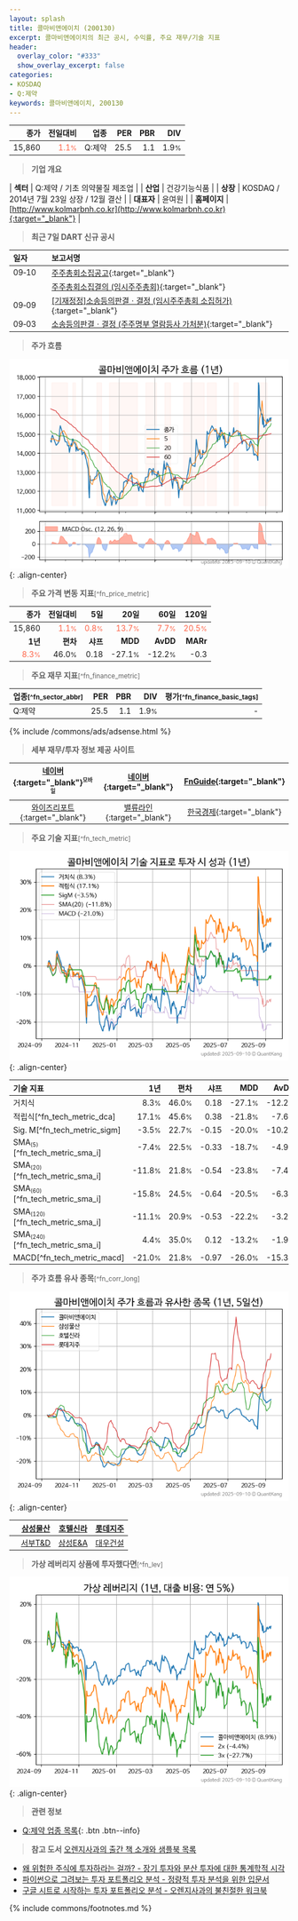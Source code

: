```yaml
---
layout: splash
title: 콜마비앤에이치 (200130)
excerpt: 콜마비앤에이치의 최근 공시, 수익률, 주요 재무/기술 지표
header:
  overlay_color: "#333"
  show_overlay_excerpt: false
categories:
- KOSDAQ
- Q:제약
keywords: 콜마비앤에이치, 200130
---
```


| **종가** | **전일대비** | **업종** | **PER** | **PBR** | **DIV** |
| -------: | -----------: | -------: | ------: | ------: | ------: |
| 15,860 | <span style="color: tomato">1.1<small>%</small></span> | Q:제약 | 25.5 | 1.1 | 1.9<small>%</small> |

<!-- more -->


> **기업 개요**<a id="company"></a>

| <span style="white-space:nowrap;">**섹터**</span> | Q:제약 / 기초 의약물질 제조업 |
| <span style="white-space:nowrap;">**산업**</span> | 건강기능식품 |
| <span style="white-space:nowrap;">**상장**</span> | KOSDAQ / 2014년 7월 23일 상장 / 12월 결산 |
| <span style="white-space:nowrap;">**대표자**</span> | 윤여원 |
| <span style="white-space:nowrap;">**홈페이지**</span> | [http://www.kolmarbnh.co.kr](http://www.kolmarbnh.co.kr){:target="_blank"} |


> **최근 7일 DART 신규 공시**<a id="dart"></a>

| **일자** |      | **보고서명** |
| :------- | :--- | :----------- |
| 09&#x2011;10 | | [주주총회소집공고](https://dart.fss.or.kr/dsaf001/main.do?rcpNo=20250910000452){:target="_blank"} |
|  | | [주주총회소집결의              (임시주주총회)](https://dart.fss.or.kr/dsaf001/main.do?rcpNo=20250910900253){:target="_blank"} |
| 09&#x2011;09 | | [[기재정정]소송등의판결ㆍ결정              (임시주주총회 소집허가)](https://dart.fss.or.kr/dsaf001/main.do?rcpNo=20250909900237){:target="_blank"} |
| 09&#x2011;03 | | [소송등의판결ㆍ결정              (주주명부 열람등사 가처분)](https://dart.fss.or.kr/dsaf001/main.do?rcpNo=20250903900500){:target="_blank"} |


> **주가 흐름**<a id="price"></a>

![200130](/stock/images/200130.png){: .align-center}


> **주요 가격 변동 지표**<small>[^fn_price_metric]</small>

| **종가** | **전일대비** | **5일** | **20일** | **60일** | **120일** |
| -------: | -----------: | ------: | -------: | -------: | --------: |
| 15,860 | <span style="color: tomato">1.1<small>%</small></span> | <span style="color: tomato">0.8<small>%</small></span> | <span style="color: tomato">13.7<small>%</small></span> | <span style="color: tomato">7.7<small>%</small></span> | <span style="color: tomato">20.5<small>%</small></span> |
| **1년** | **편차** | **샤프** | **MDD** | **AvDD** | **MARr** |
| <span style="color: tomato">8.3<small>%</small></span> | 46.0<small>%</small> | 0.18 | -27.1<small>%</small> | -12.2<small>%</small> | -0.3 |


> **주요 재무 지표**<small>[^fn_finance_metric]</small>

| **업종**<small>[^fn_sector_abbr]</small> | **PER** | **PBR** | **DIV** | **평가**<small>[^fn_finance_basic_tags]</small> |
| :--------------------------------------- | ------: | ------: | ------: | ----------------------------------------------: |
| Q:제약 | 25.5 | 1.1 | 1.9<small>%</small> | - |



{% include /commons/ads/adsense.html %}

> **세부 재무/투자 정보 제공 사이트**

| [네이버](https://m.stock.naver.com/domestic/stock/200130/finance/summary){:target="_blank"}<sup><small>모바일</small></sup> | [네이버](https://finance.naver.com/item/coinfo.naver?code=200130){:target="_blank"} | [FnGuide](https://comp.fnguide.com/SVO2/ASP/SVD_Invest.asp?gicode=A200130&MenuYn=Y){:target="_blank"} |
| :---: | :---: | :---: |
| [와이즈리포트](https://comp.wisereport.co.kr/company/c1040001.aspx?cmp_cd=200130){:target="_blank"} | [밸류라인](https://www.valueline.co.kr/finance/summary/200130){:target="_blank"} | [한국경제](https://markets.hankyung.com/stock/200130/financial-summary){:target="_blank"} |


> **주요 기술 지표**<small>[^fn_tech_metric]</small>


![200130](/stock/images/200130_tech.png){: .align-center}

| **기술 지표** | **1년** | **편차** | **샤프** | **MDD** | **AvDD** |
| :------------ | ------: | -----------: | -------: | ------: | -------: |
| 거치식 | 8.3<small>%</small> | 46.0<small>%</small> | 0.18 | -27.1<small>%</small> | -12.2<small>%</small> |
| 적립식[^fn_tech_metric_dca] | 17.1<small>%</small> | 45.6<small>%</small> | 0.38 | -21.8<small>%</small> | -7.6<small>%</small> |
| Sig. M[^fn_tech_metric_sigm] | -3.5<small>%</small> | 22.7<small>%</small> | -0.15 | -20.0<small>%</small> | -10.2<small>%</small> |
| SMA<small><sub>(5)</sub></small>[^fn_tech_metric_sma_i] | -7.4<small>%</small> | 22.5<small>%</small> | -0.33 | -18.7<small>%</small> | -4.9<small>%</small> |
| SMA<small><sub>(20)</sub></small>[^fn_tech_metric_sma_i] | -11.8<small>%</small> | 21.8<small>%</small> | -0.54 | -23.8<small>%</small> | -7.4<small>%</small> |
| SMA<small><sub>(60)</sub></small>[^fn_tech_metric_sma_i] | -15.8<small>%</small> | 24.5<small>%</small> | -0.64 | -20.5<small>%</small> | -6.3<small>%</small> |
| SMA<small><sub>(120)</sub></small>[^fn_tech_metric_sma_i] | -11.1<small>%</small> | 20.9<small>%</small> | -0.53 | -22.2<small>%</small> | -3.2<small>%</small> |
| SMA<small><sub>(240)</sub></small>[^fn_tech_metric_sma_i] | 4.4<small>%</small> | 35.0<small>%</small> | 0.12 | -13.2<small>%</small> | -1.9<small>%</small> |
| MACD[^fn_tech_metric_macd] | -21.0<small>%</small> | 21.8<small>%</small> | -0.97 | -26.0<small>%</small> | -15.3<small>%</small> |


> **주가 흐름 유사 종목**<a id="corr"></a><small>[^fn_corr_long]</small>

![200130](/stock/images/200130_corr.png){: .align-center}

|       | [삼성물산](/028260/) | [호텔신라](/008770/) | [롯데지주](/004990/) |
| :---: | :------------------------------------: | :------------------------------------: | :------------------------------------: |
|       | [서부T&D](/006730/) | [삼성E&A](/028050/) | [대우건설](/047040/) |


> **가상 레버리지 상품에 투자했다면**<a id="2x"></a><small>[^fn_lev]</small>

![200130](/stock/images/200130_2x.png){: .align-center}


> **관련 정보**

- [Q:제약 업종 목록](/stats/sector/kosdaq_업종_제약_종목/){: .btn .btn--info}

> **참고 도서** [오렌지사과의 출간 책 소개와 샘플북 목록](https://kongdori.tistory.com/691)

- [왜 위험한 주식에 투자하라는 걸까? - 장기 투자와 분산 투자에 대한 통계학적 시각](https://kongdori.tistory.com/421)
- [파이썬으로 그려보는 투자 포트폴리오 분석  - 정량적 투자 분석을 위한 입문서](https://kongdori.tistory.com/643)
- [구글 시트로 시작하는 투자 포트폴리오 분석 - 오렌지사과의 불친절한 워크북](https://kongdori.tistory.com/449)


{% include commons/footnotes.md %}
